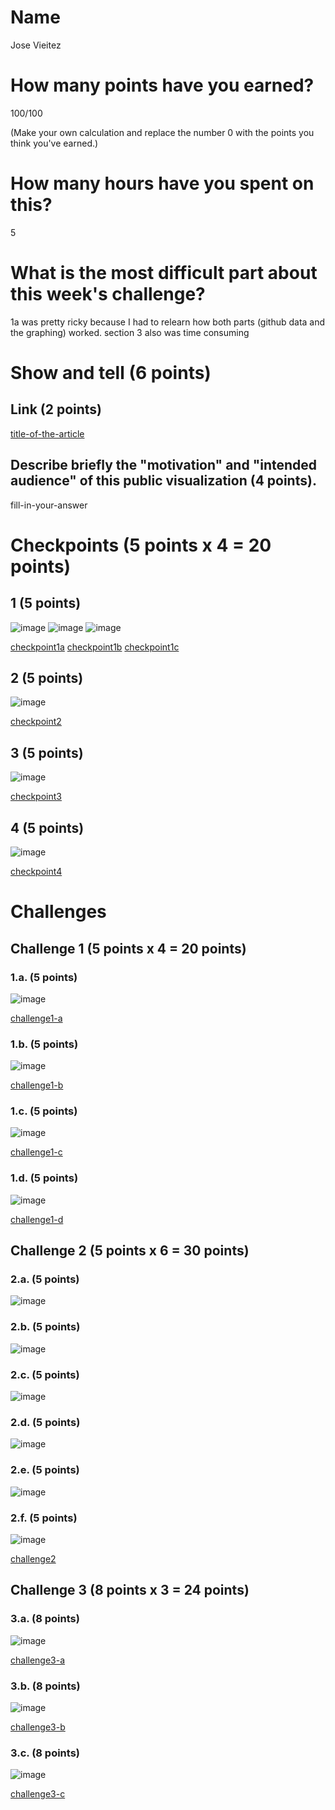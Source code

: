 # Name

Jose Vieitez
# How many points have you earned?

100/100

(Make your own calculation and replace the number 0 with the points you think you've earned.)

# How many hours have you spent on this?

5

# What is the most difficult part about this week's challenge?

1a was pretty ricky because I had to relearn how both parts (github data and the graphing) worked. section 3 also was time consuming
# Show and tell (6 points)

## Link (2 points)

[title-of-the-article](http://link-to-an-example-of-big-data-visualization-in-a-public-space)

## Describe briefly the "motivation" and "intended audience" of this public visualization (4 points).

fill-in-your-answer

# Checkpoints (5 points x 4 = 20 points)

## 1 (5 points)

![image](http://i.imgur.com/iooO8gx.png?raw=true)
![image](http://i.imgur.com/wn2yvQu.png?raw=true)
![image](http://i.imgur.com/Gl4r17L.png?raw=true)

[checkpoint1a](2a.html)
[checkpoint1b](2c.html)
[checkpoint1c](2e.html)

## 2 (5 points)

![image](http://i.imgur.com/majuNbF.png?raw=true)

[checkpoint2](checkpoint2.html)

## 3 (5 points)

![image](http://i.imgur.com/h8XzU2R.png?raw=true)

[checkpoint3](checkpoint3.html)

## 4 (5 points)

![image](http://i.imgur.com/PstLffN.png?raw=true)

[checkpoint4](checkpoint4.html)

# Challenges

## Challenge 1 (5 points x 4 = 20 points)

### 1.a. (5 points)

![image](http://i.imgur.com/c4REWez.png?raw=true)

[challenge1-a](challenge1a.html)

### 1.b. (5 points)

![image](http://i.imgur.com/G4NEOxK.png?raw=true)

[challenge1-b](checkpoint1b.html)

### 1.c. (5 points)

![image](http://i.imgur.com/QJLsm0x.png?raw=true)

[challenge1-c](checkpoint1c.html)

### 1.d. (5 points)

![image](http://i.imgur.com/FBepRy3.png?raw=true)

[challenge1-d](checkpoint1d.html)

## Challenge 2 (5 points x 6 = 30 points)

### 2.a. (5 points)

![image](http://i.imgur.com/vslBFMi.png?raw=true)

### 2.b. (5 points)

![image](http://i.imgur.com/bLktl3B.png?raw=true)

### 2.c. (5 points)

![image](http://i.imgur.com/QyWNx2y.png?raw=true)

### 2.d. (5 points)

![image](http://i.imgur.com/2Gt8fSX.png?raw=true)

### 2.e. (5 points)

![image](http://i.imgur.com/Jw4MYVz.png?raw=true)

### 2.f. (5 points)

![image](http://i.imgur.com/RUQKOFc.png?raw=true)

[challenge2](challenge2.html)

## Challenge 3 (8 points x 3 = 24 points)

### 3.a. (8 points)

![image](http://i.imgur.com/zG2zyMC.png?raw=true)

[challenge3-a](challenge3_a.html)

### 3.b. (8 points)

![image](http://i.imgur.com/SvZ5FLf.png?raw=true)

[challenge3-b](challenge3_b.html)

### 3.c. (8 points)

![image](http://i.imgur.com/5DuEH6e.png?raw=true)

[challenge3-c](challenge3_c.html)
